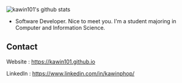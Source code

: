 ![kawin101's github stats](https://github-readme-stats.vercel.app/api?username=kawin101&show_icons=true)

* Software Developer.
Nice to meet you. I'm a student majoring in Computer and Information Science. 

## Contact

Website : https://kawin101.github.io

LinkedIn : https://www.linkedin.com/in/kawinphop/
